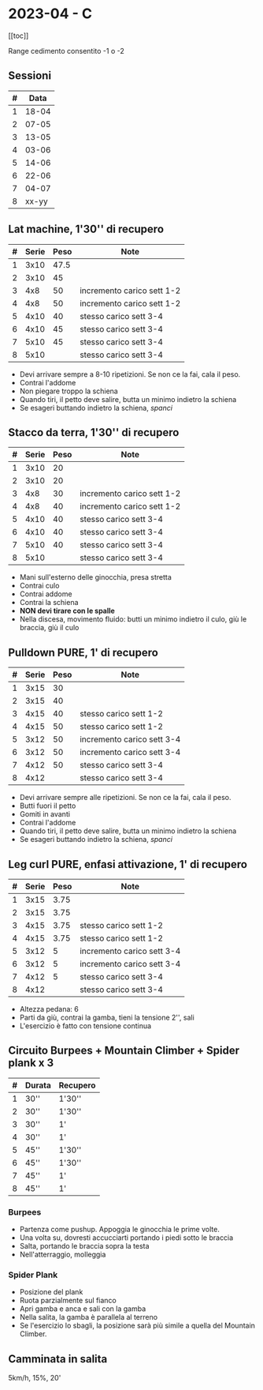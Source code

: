 # 2023-04 - C

[[toc]]

Range cedimento consentito -1 o -2

## Sessioni

| #   | Data  |
| --- | ----- |
| 1   | 18-04 |
| 2   | 07-05 |
| 3   | 13-05 |
| 4   | 03-06 |
| 5   | 14-06 |
| 6   | 22-06 |
| 7   | 04-07 |
| 8   | xx-yy |

## Lat machine, 1'30'' di recupero

| #   | Serie | Peso | Note                       |
| --- | ----- | ---- | -------------------------- |
| 1   | 3x10  | 47.5 |                            |
| 2   | 3x10  | 45   |                            |
| 3   | 4x8   | 50   | incremento carico sett 1-2 |
| 4   | 4x8   | 50   | incremento carico sett 1-2 |
| 5   | 4x10  | 40   | stesso carico sett 3-4     |
| 6   | 4x10  | 45   | stesso carico sett 3-4     |
| 7   | 5x10  | 45   | stesso carico sett 3-4     |
| 8   | 5x10  |      | stesso carico sett 3-4     |

- Devi arrivare sempre a 8-10 ripetizioni. Se non ce la fai, cala il peso.
- Contrai l'addome
- Non piegare troppo la schiena
- Quando tiri, il petto deve salire, butta un minimo indietro la schiena
- Se esageri buttando indietro la schiena, _spanci_

## Stacco da terra, 1'30'' di recupero

| #   | Serie | Peso | Note                       |
| --- | ----- | ---- | -------------------------- |
| 1   | 3x10  | 20   |                            |
| 2   | 3x10  | 20   |                            |
| 3   | 4x8   | 30   | incremento carico sett 1-2 |
| 4   | 4x8   | 40   | incremento carico sett 1-2 |
| 5   | 4x10  | 40   | stesso carico sett 3-4     |
| 6   | 4x10  | 40   | stesso carico sett 3-4     |
| 7   | 5x10  | 40   | stesso carico sett 3-4     |
| 8   | 5x10  |      | stesso carico sett 3-4     |

- Mani sull'esterno delle ginocchia, presa stretta
- Contrai culo
- Contrai addome
- Contrai la schiena
- **NON devi tirare con le spalle**
- Nella discesa, movimento fluido: butti un minimo indietro il culo, giù le braccia, giù il culo

## Pulldown PURE, 1' di recupero

| #   | Serie | Peso | Note                       |
| --- | ----- | ---- | -------------------------- |
| 1   | 3x15  | 30   |                            |
| 2   | 3x15  | 40   |                            |
| 3   | 4x15  | 40   | stesso carico sett 1-2     |
| 4   | 4x15  | 50   | stesso carico sett 1-2     |
| 5   | 3x12  | 50   | incremento carico sett 3-4 |
| 6   | 3x12  | 50   | incremento carico sett 3-4 |
| 7   | 4x12  | 50   | stesso carico sett 3-4     |
| 8   | 4x12  |      | stesso carico sett 3-4     |

- Devi arrivare sempre alle ripetizioni. Se non ce la fai, cala il peso.
- Butti fuori il petto
- Gomiti in avanti
- Contrai l'addome
- Quando tiri, il petto deve salire, butta un minimo indietro la schiena
- Se esageri buttando indietro la schiena, _spanci_

## Leg curl PURE, enfasi attivazione, 1' di recupero

| #   | Serie | Peso | Note                       |
| --- | ----- | ---- | -------------------------- |
| 1   | 3x15  | 3.75 |                            |
| 2   | 3x15  | 3.75 |                            |
| 3   | 4x15  | 3.75 | stesso carico sett 1-2     |
| 4   | 4x15  | 3.75 | stesso carico sett 1-2     |
| 5   | 3x12  | 5    | incremento carico sett 3-4 |
| 6   | 3x12  | 5    | incremento carico sett 3-4 |
| 7   | 4x12  | 5    | stesso carico sett 3-4     |
| 8   | 4x12  |      | stesso carico sett 3-4     |

- Altezza pedana: 6
- Parti da giù, contrai la gamba, tieni la tensione 2'', sali
- L'esercizio è fatto con tensione continua

## Circuito Burpees + Mountain Climber + Spider plank x 3

| #   | Durata | Recupero |
| --- | ------ | -------- |
| 1   | 30''   | 1'30''   |
| 2   | 30''   | 1'30''   |
| 3   | 30''   | 1'       |
| 4   | 30''   | 1'       |
| 5   | 45''   | 1'30''   |
| 6   | 45''   | 1'30''   |
| 7   | 45''   | 1'       |
| 8   | 45''   | 1'       |

### Burpees

- Partenza come pushup. Appoggia le ginocchia le prime volte.
- Una volta su, dovresti accucciarti portando i piedi sotto le braccia
- Salta, portando le braccia sopra la testa
- Nell'atterraggio, molleggia

### Spider Plank

- Posizione del plank
- Ruota parzialmente sul fianco
- Apri gamba e anca e sali con la gamba
- Nella salita, la gamba è parallela al terreno
- Se l'esercizio lo sbagli, la posizione sarà più simile a quella del Mountain Climber.

## Camminata in salita

5km/h, 15%, 20'
